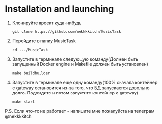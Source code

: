 # Installation and launching
1. Клонируйте проект куда-нибудь
   ```
   git clone https://github.com/nekkkkitch/MusicTask
   ```
2. Перейдите в папку MusicTask
   ```
   cd .../MusicTask
   ```
3. Запустите в терминале следующую команду(Должен быть запущенный Docker engine и Makefile должен быть установлен)
   ```
   make buildbuilder
   ```
4. Запустите в терминале ещё одну команду(100% сначала контейнер с gateway остановится из-за того, что БД запускается довольно долго. Подождите и потом запустите контейнер с gateway)
    ```
   make start
   ```
P.S. Если что-то не работает - напишите мне пожалуйста на телеграм @nekkkkitch

